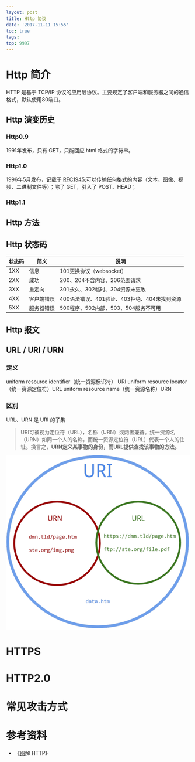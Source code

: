 ```yaml
---
layout: post
title: Http 协议
date: '2017-11-11 15:55'
toc: true
tags:
top: 9997
---
```


# Http 简介
HTTP 是基于 TCP/IP 协议的应用层协议。主要规定了客户端和服务器之间的通信格式，默认使用80端口。

## Http 演变历史
### Http0.9
1991年发布，只有 GET，只能回应 html 格式的字符串。

### Http1.0
1996年5月发布，记载于 [RFC1945](https://www.ietf.org/rfc/rfc1945.txt);可以传输任何格式的内容（文本、图像、视频、二进制文件等）；除了 GET，引入了 POST、HEAD；

### Http1.1

## Http 方法

## Http 状态码

| 状态码 | 简义       | 说明                                         |
| ------ | ---------- | -------------------------------------------- |
| 1XX    | 信息       | 101更换协议（websocket）                     |
| 2XX    | 成功       | 200、204不含内容、206范围请求                |
| 3XX    | 重定向     | 301永久、302临时、304资源未更改              |
| 4XX    | 客户端错误 | 400语法错误、401验证、403拒绝、404未找到资源 |
| 5XX    | 服务器错误 | 500程序、502内部、503、504服务不可用         |

## Http 报文

## URL / URI / URN
### 定义
uniform resource identifier（统一资源标识符） URI
uniform resource locator （统一资源定位符）URL
uniform resource name（统一资源名称）URN

### 区别
URL、URN 是 URI 的子集
> URI可被视为定位符（URL），名称（URN）或两者兼备。统一资源名（URN）如同一个人的名称，而统一资源定位符（URL）代表一个人的住址。换言之，**URN定义某事物的身份，而URL提供查找该事物的方法。**

![URI](/images/2017/11/11/uri.png)


# HTTPS

# HTTP2.0

# 常见攻击方式

# 参考资料

* 《图解 HTTP》

<!--以下是脚注-->

